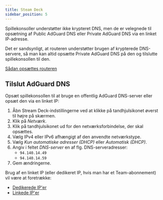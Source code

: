 ```yaml
---
title: Steam Deck
sidebar_position: 5
---
```


Spillekonsoller understøtter ikke krypteret DNS, men de er velegnede til opsætning af Public AdGuard DNS eller Private AdGuard DNS via en linket IP-adresse.

Det er sandsynligt, at routeren understøtter brugen af krypterede DNS-servere, så man kan altid opsætte Private AdGuard DNS på den og tilslutte spillekonsollen til den.

[Sådan opsættes routeren](/private-dns/connect-devices/routers/routers.md)

## Tilslut AdGuard DNS

Opsæt spillekonsollen til at bruge en offentlig AdGuard DNS-server eller opsæt den via en linket IP:

1. Åbn Stream Deck-indstillingerne ved at klikke på tandhjulsikonet øverst til højre på skærmen.
2. Klik på _Netværk_.
3. Klik på tandhjulsikonet ud for den netværksforbindelse, der skal opsættes.
4. Vælg IPv4 eller IPv6 afhængigt af den anvendte netværkstype.
5. Vælg _Kun automatiske adresser (DHCP)_ eller _Automatisk (DHCP)_.
6. Angiv i feltet _DNS-server_ en af flg. DNS-serveradresser:
   - `94.140.14.49`
   - `94.140.14.59`
7. Gem ændringerne.

Brug af en linket IP (eller dedikeret IP, hvis man har et Team-abonnement) vil være at foretrække:

- [Dedikerede IP'er](/private-dns/connect-devices/other-options/dedicated-ip.md)
- [Linkede IP'er](/private-dns/connect-devices/other-options/linked-ip.md)
